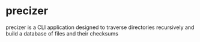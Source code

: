 # precizer
precizer is a CLI application designed to traverse directories recursively and build a database of files and their checksums
